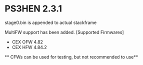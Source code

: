 # PS3HEN 2.3.1

stage0.bin is appended to actual stackframe

MultiFW support has been added.
[Supported Firmwares]

* CEX OFW 4.82
* CEX HFW 4.84.2

** CFWs can be used for testing, but not recommended to use**

